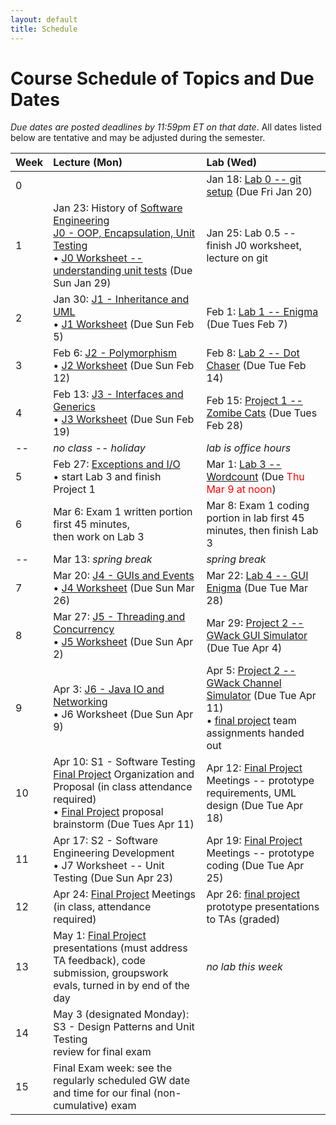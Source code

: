 ```yaml
---
layout: default
title: Schedule
---
```


# Course Schedule of Topics and Due Dates

*Due dates are posted deadlines by 11:59pm ET on that date*. All dates listed below are tentative and may be adjusted during the semester.



| Week | Lecture (Mon)                                                                                                            | Lab (Wed)                                                                                                                    |
| :--- | :---                                                                                                                     | :---                                                                                                                         |
| 0    |                               | Jan 18: [Lab 0 -- git setup](lab/0) (Due Fri Jan 20) 
| 1    | Jan 23: History of <a href="https://dl.acm.org/doi/pdf/10.1145/1134285.1134288">Software Engineering</a><br>[J0 - OOP, Encapsulation, Unit Testing](j/0)<br>&bull; [J0 Worksheet -- understanding unit tests](worksheet/j0) (Due Sun Jan 29)                                      | Jan 25: Lab 0.5 -- finish J0 worksheet, lecture on git                                                                              |
| 2    | Jan 30: [J1 - Inheritance and UML](j/1) <br>&bull; [J1 Worksheet](worksheet/j1) (Due Sun Feb 5)             | Feb 1: [Lab 1 -- Enigma](lab/1) (Due Tues Feb 7)                                                                                 |                                                                        |
| 3    | Feb 6: [J2 - Polymorphism](j/2) <br>&bull; [J2 Worksheet](worksheet/j2) (Due Sun Feb 12)    | Feb 8: [Lab 2 -- Dot Chaser](lab/2) (Due Tue Feb 14)                                                                            |
| 4    | Feb 13: [J3 - Interfaces and Generics](j/3) <br>&bull; [J3 Worksheet](worksheet/j3) (Due Sun Feb 19)  | Feb 15: [Project 1 -- Zomibe Cats](project/1) (Due Tues Feb 28)                                                                          |
| -- | *no class -- holiday* |*lab is office hours*  |
| 5    | Feb 27: [Exceptions and I/O](j/exceptions)  <br>&bull; start Lab 3 and finish Project 1                                                   | Mar 1: [Lab 3 -- Wordcount](lab/3) (Due <font color=red>Thu Mar 9 at noon</font>) |                                                              |
| 6    | Mar 6: Exam 1 written portion first 45 minutes,<br> then work on Lab 3 | Mar 8: Exam 1 coding portion in lab first 45 minutes, then finish Lab 3                                                                                                  |
| --    | Mar 13: *spring break*                                                                                           | *spring break*                                                                                                                  |
| 7    | Mar 20: [J4 - GUIs and Events](j/4) <br>&bull; [J4 Worksheet](worksheet/j4) (Due Sun Mar 26)                                 | Mar 22: [Lab 4 -- GUI Enigma](lab/4) (Due Tue Mar 28)                                                                             |
| 8   | Mar 27: [J5 - Threading and Concurrency](j/5) <br>&bull; [J5 Worksheet](worksheet/j5) (Due Sun Apr 2)                      | Mar 29: [Project 2 -- GWack GUI Simulator](project/2) (Due Tue Apr 4)    |
| 9   | Apr 3: [J6 - Java IO and Networking](j/6) <br>&bull; J6 Worksheet  (Due Sun Apr 9)                             | Apr 5: [Project 2 -- GWack Channel Simulator](project/2) (Due Tue Apr 11) <br>&bull; [final project](project/3) team assignments handed out                                                             |
| 10   | Apr 10: S1 - Software Testing<br> [Final Project](project/3) Organization and Proposal (in class attendance required) <br>&bull; [Final Project](project/3) proposal brainstorm  (Due Tues Apr 11)                        | Apr 12: [Final Project](project/3) Meetings -- prototype requirements, UML design (Due Tue Apr 18)
| 11   | Apr 17: S2 - Software Engineering Development<br>&bull; J7 Worksheet -- Unit Testing (Due Sun Apr 23)             | Apr 19: [Final Project](project/3) Meetings -- prototype coding (Due Tue Apr 25)                                                                    |
| 12   | Apr 24:  [Final Project](project/3) Meetings (in class, attendance required)                                                                                         |  Apr 26: [final project](project/3) prototype presentations to TAs (graded)                                                                                                                         | 
| 13   | May 1:  [Final Project](project/3) presentations (must address TA feedback), code submission, groupswork evals, turned in by end of the day                                                             | *no lab this week*                                                                                                                             |
|  14  | May 3 (designated Monday): S3 - Design Patterns and Unit Testing <br> review for final exam                                                                          |                                                                                                                             |
|  15  | Final Exam week:  see the regularly scheduled GW date and time for our final (non-cumulative) exam   








